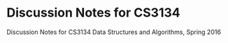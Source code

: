 # Discussion Notes for CS3134

Discussion Notes for CS3134 Data Structures and Algorithms, Spring 2016
